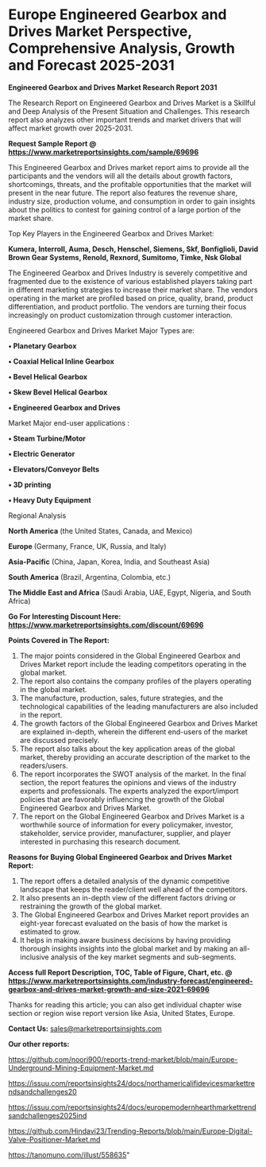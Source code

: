 # Europe Engineered Gearbox and Drives Market Perspective, Comprehensive Analysis, Growth and Forecast 2025-2031

<strong>Engineered Gearbox and Drives Market Research Report 2031</strong>

The Research Report on Engineered Gearbox and Drives Market is a Skillful and Deep Analysis of the Present Situation and Challenges. This research report also analyzes other important trends and market drivers that will affect market growth over 2025-2031.

<strong>Request Sample Report @ <a href=https://www.marketreportsinsights.com/sample/69696>https://www.marketreportsinsights.com/sample/69696</a></strong>

This Engineered Gearbox and Drives market report aims to provide all the participants and the vendors will all the details about growth factors, shortcomings, threats, and the profitable opportunities that the market will present in the near future. The report also features the revenue share, industry size, production volume, and consumption in order to gain insights about the politics to contest for gaining control of a large portion of the market share.

Top Key Players in the Engineered Gearbox and Drives Market:

<strong>Kumera, Interroll, Auma, Desch, Henschel, Siemens, Skf, Bonfiglioli, David Brown Gear Systems, Renold, Rexnord, Sumitomo, Timke, Nsk Global</strong>

The Engineered Gearbox and Drives Industry is severely competitive and fragmented due to the existence of various established players taking part in different marketing strategies to increase their market share. The vendors operating in the market are profiled based on price, quality, brand, product differentiation, and product portfolio. The vendors are turning their focus increasingly on product customization through customer interaction.

Engineered Gearbox and Drives Market Major Types are:

<strong>• Planetary Gearbox

• Coaxial Helical Inline Gearbox

• Bevel Helical Gearbox

• Skew Bevel Helical Gearbox

• Engineered Gearbox and Drives</strong>

Market Major end-user applications :

<strong>• Steam Turbine/Motor

• Electric Generator

• Elevators/Conveyor Belts

• 3D printing

• Heavy Duty Equipment</strong>

Regional Analysis

</u><strong><b>North America</b></strong> (the United States, Canada, and Mexico)

<strong><b>Europe </b></strong>(Germany, France, UK, Russia, and Italy)

<strong><b>Asia-Pacific</b></strong> (China, Japan, Korea, India, and Southeast Asia)

<strong><b>South America</b></strong> (Brazil, Argentina, Colombia, etc.)

<strong><b>The Middle East and Africa</b></strong> (Saudi Arabia, UAE, Egypt, Nigeria, and South Africa)

<strong>Go For Interesting Discount Here: <a href=https://www.marketreportsinsights.com/discount/69696>https://www.marketreportsinsights.com/discount/69696</a></strong>

<strong>Points Covered in The Report:</strong>
<ol>
  <li>The major points considered in the Global Engineered Gearbox and Drives Market report include the leading competitors operating in the global market.</li>
  <li>The report also contains the company profiles of the players operating in the global market.</li>
  <li>The manufacture, production, sales, future strategies, and the technological capabilities of the leading manufacturers are also included in the report.</li>
  <li>The growth factors of the Global Engineered Gearbox and Drives Market are explained in-depth, wherein the different end-users of the market are discussed precisely.</li>
  <li>The report also talks about the key application areas of the global market, thereby providing an accurate description of the market to the readers/users.</li>
  <li>The report incorporates the SWOT analysis of the market. In the final section, the report features the opinions and views of the industry experts and professionals. The experts analyzed the export/import policies that are favorably influencing the growth of the Global Engineered Gearbox and Drives Market.</li>
  <li>The report on the Global Engineered Gearbox and Drives Market is a worthwhile source of information for every policymaker, investor, stakeholder, service provider, manufacturer, supplier, and player interested in purchasing this research document.</li>
</ol>
<strong>Reasons for Buying Global Engineered Gearbox and Drives Market Report:</strong>

<ol>
  <li>The report offers a detailed analysis of the dynamic competitive landscape that keeps the reader/client well ahead of the competitors.</li>
  <li>It also presents an in-depth view of the different factors driving or restraining the growth of the global market.</li>
  <li>The Global Engineered Gearbox and Drives Market report provides an eight-year forecast evaluated on the basis of how the market is estimated to grow.</li>
  <li>It helps in making aware business decisions by having providing thorough insights insights into the global market and by making an all-inclusive analysis of the key market segments and sub-segments.</li>
</ol>
<strong>Access full Report Description, TOC, Table of Figure, Chart, etc. @ <a href=https://www.marketreportsinsights.com/industry-forecast/engineered-gearbox-and-drives-market-growth-and-size-2021-69696>https://www.marketreportsinsights.com/industry-forecast/engineered-gearbox-and-drives-market-growth-and-size-2021-69696</a></strong>


Thanks for reading this article; you can also get individual chapter wise section or region wise report version like Asia, United States, Europe.

<strong>Contact Us:</strong>
sales@marketreportsinsights.com

<strong>Our other reports:</strong>

<a href=https://github.com/noori900/reports-trend-market/blob/main/Europe-Underground-Mining-Equipment-Market.md>https://github.com/noori900/reports-trend-market/blob/main/Europe-Underground-Mining-Equipment-Market.md</a>

<a href=https://issuu.com/reportsinsights24/docs/northamericalifidevicesmarkettrendsandchallenges20>https://issuu.com/reportsinsights24/docs/northamericalifidevicesmarkettrendsandchallenges20</a>

<a href=https://issuu.com/reportsinsights24/docs/europemodernhearthmarkettrendsandchallenges2025ind>https://issuu.com/reportsinsights24/docs/europemodernhearthmarkettrendsandchallenges2025ind</a>

<a href=https://github.com/Hindavi23/Trending-Reports/blob/main/Europe-Digital-Valve-Positioner-Market.md>https://github.com/Hindavi23/Trending-Reports/blob/main/Europe-Digital-Valve-Positioner-Market.md</a>

<a href=https://tanomuno.com/illust/558635>https://tanomuno.com/illust/558635</a>"
